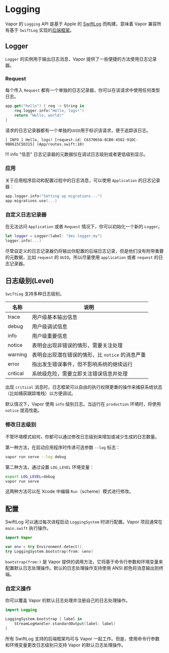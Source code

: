 # Logging 

Vapor 的 `Logging` API 是基于 Apple 的 [SwiftLog](https://github.com/apple/swift-log) 而构建。意味着 Vapor 兼容所有基于 `SwiftLog` 实现的[后端框架](https://github.com/apple/swift-log#backends)。

## Logger

`Logger` 的实例用于输出日志消息，Vapor 提供了一些便捷的方法使用日志记录器。

### Request

每个传入 `Request` 都有一个单独的日志记录器，你可以在该请求中使用任何类型日志。

```swift
app.get("hello") { req -> String in
    req.logger.info("Hello, logs!")
    return "Hello, world!"
}
```

请求的日志记录器都有一个单独的`UUID`用于标识该请求，便于追踪该日志。

```
[ INFO ] Hello, logs! [request-id: C637065A-8CB0-4502-91DC-9B8615C5D315] (App/routes.swift:10)
```

!!! info "信息"
    日志记录器的元数据仅在调试日志级别或者更低级别显示。
    

### 应用

关于应用程序启动和配置过程中的日志消息，可以使用 `Application` 的日志记录器：

```swift
app.logger.info("Setting up migrations...")
app.migrations.use(...)
```

### 自定义日志记录器

在无法访问 `Application` 或者 `Request` 情况下，你可以初始化一个新的 `Logger`。

```swift
let logger = Logger(label: "dev.logger.my")
logger.info(...)
```

尽管自定义的日志记录器仍将输出你配置的后端日志记录，但是他们没有附带重要的元数据，比如 `request` 的 `UUID`。所以尽量使用 `application` 或者 `request` 的日志记录器。

## 日志级别(Level)

`SwiftLog` 支持多种日志级别。
<!-- ~~SwiftLog supports several different logging levels.~~ -->

|名称|说明|
|-|-|
|trace|用户级基本输出信息|
|debug|用户级调试信息|
|info|用户级重要信息|
|notice|表明会出现非错误的情形，需要关注处理|
|warning|表明会出现潜在错误的情形，比 `notice` 的消息严重|
|error|指出发生错误事件，但不影响系统的继续运行|
|critical|系统级危险，需要立即关注错误信息并处理|

出现 `critical` 消息时，日志框架可以自由的执行权限更重的操作来捕获系统状态（比如捕获跟踪堆栈）以方便调试。

默认情况下，Vapor 使用 `info` 级别日志。当运行在 `production` 环境时，将使用 `notice` 提高性能。

### 修改日志级别

不管环境模式如何，你都可以通过修改日志级别来增加或减少生成的日志数量。

第一种方法，在启动应用程序时传递可选参数 `--log` 标志：

```sh
vapor run serve --log debug
```

第二种方法，通过设置 `LOG_LEVEL` 环境变量：

```sh
export LOG_LEVEL=debug
vapor run serve
```

这两种方法可以在 Xcode 中编辑 `Run`（scheme）模式进行修改。

## 配置

SwiftLog 可以通过每次进程启动 `LoggingSystem` 时进行配置。Vapor 项目通常在 `main.swift` 执行操作。

```swift
import Vapor

var env = try Environment.detect()
try LoggingSystem.bootstrap(from: &env)
```

`bootstrap(from:)` 是 Vapor 提供的调用方法，它将基于命令行参数和环境变量来配置默认日志处理操作。默认的日志处理操作支持使用 ANSI 颜色将消息输出到终端。

### 自定义操作

你可以覆盖 Vapor 的默认日志处理并注册自己的日志处理操作。

```swift
import Logging

LoggingSystem.bootstrap { label in
    StreamLogHandler.standardOutput(label: label)
}
```

所有 SwiftLog 支持的后端框架均可与 Vapor 一起工作。但是，使用命令行参数和环境变量更改日志级别只支持 Vapor 的默认日志处理操作。
